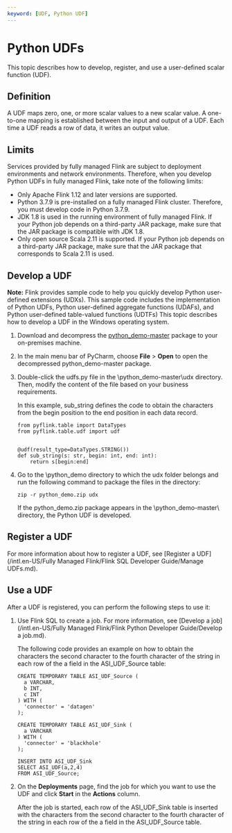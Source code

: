 ```yaml
---
keyword: [UDF, Python UDF]
---
```


# Python UDFs

This topic describes how to develop, register, and use a user-defined scalar function \(UDF\).

## Definition

A UDF maps zero, one, or more scalar values to a new scalar value. A one-to-one mapping is established between the input and output of a UDF. Each time a UDF reads a row of data, it writes an output value.

## Limits

Services provided by fully managed Flink are subject to deployment environments and network environments. Therefore, when you develop Python UDFs in fully managed Flink, take note of the following limits:

-   Only Apache Flink 1.12 and later versions are supported.
-   Python 3.7.9 is pre-installed on a fully managed Flink cluster. Therefore, you must develop code in Python 3.7.9.
-   JDK 1.8 is used in the running environment of fully managed Flink. If your Python job depends on a third-party JAR package, make sure that the JAR package is compatible with JDK 1.8.
-   Only open source Scala 2.11 is supported. If your Python job depends on a third-party JAR package, make sure that the JAR package that corresponds to Scala 2.11 is used.

## Develop a UDF

**Note:** Flink provides sample code to help you quickly develop Python user-defined extensions \(UDXs\). This sample code includes the implementation of Python UDFs, Python user-defined aggregate functions \(UDAFs\), and Python user-defined table-valued functions \(UDTFs\) This topic describes how to develop a UDF in the Windows operating system.

1.  Download and decompress the [python\_demo-master](https://github.com/RealtimeCompute/python_demo) package to your on-premises machine.
2.  In the main menu bar of PyCharm, choose **File** \> **Open** to open the decompressed python\_demo-master package.
3.  Double-click the udfs.py file in the \\python\_demo-master\\udx directory. Then, modify the content of the file based on your business requirements.

    In this example, sub\_string defines the code to obtain the characters from the begin position to the end position in each data record.

    ```
    from pyflink.table import DataTypes
    from pyflink.table.udf import udf
    
    
    @udf(result_type=DataTypes.STRING())
    def sub_string(s: str, begin: int, end: int):
        return s[begin:end]
    ```

4.  Go to the \\python\_demo directory to which the udx folder belongs and run the following command to package the files in the directory:

    ```
    zip -r python_demo.zip udx
    ```

    If the python\_demo.zip package appears in the \\python\_demo-master\\ directory, the Python UDF is developed.


## Register a UDF

For more information about how to register a UDF, see [Register a UDF](/intl.en-US/Fully Managed Flink/Flink SQL Developer Guide/Manage UDFs.md).

## Use a UDF

After a UDF is registered, you can perform the following steps to use it:

1.  Use Flink SQL to create a job. For more information, see [Develop a job](/intl.en-US/Fully Managed Flink/Flink Python Developer Guide/Develop a job.md).

    The following code provides an example on how to obtain the characters the second character to the fourth character of the string in each row of the a field in the ASI\_UDF\_Source table:

    ```
    CREATE TEMPORARY TABLE ASI_UDF_Source (
      a VARCHAR,
      b INT,
      c INT
    ) WITH (
      'connector' = 'datagen'
    );
    
    CREATE TEMPORARY TABLE ASI_UDF_Sink (
      a VARCHAR
    ) WITH (
      'connector' = 'blackhole'
    );
    
    INSERT INTO ASI_UDF_Sink
    SELECT ASI_UDF(a,2,4)
    FROM ASI_UDF_Source;
    ```

2.  On the **Deployments** page, find the job for which you want to use the UDF and click **Start** in the **Actions** column.

    After the job is started, each row of the ASI\_UDF\_Sink table is inserted with the characters from the second character to the fourth character of the string in each row of the a field in the ASI\_UDF\_Source table.


